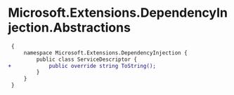 # Microsoft.Extensions.DependencyInjection.Abstractions

``` diff
 {
     namespace Microsoft.Extensions.DependencyInjection {
         public class ServiceDescriptor {
+            public override string ToString();
         }
     }
 }
```

